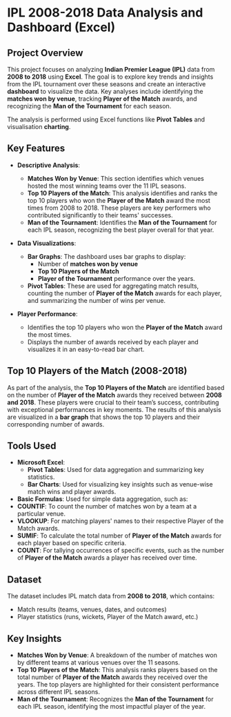 # IPL 2008-2018 Data Analysis and Dashboard (Excel)

## Project Overview

This project focuses on analyzing **Indian Premier League (IPL)** data from **2008 to 2018** using **Excel**. The goal is to explore key trends and insights from the IPL tournament over these seasons and create an interactive **dashboard** to visualize the data. Key analyses include identifying the **matches won by venue**, tracking **Player of the Match** awards, and recognizing the **Man of the Tournament** for each season. 

The analysis is performed using Excel functions like **Pivot Tables** and visualisation **charting**.

## Key Features

- **Descriptive Analysis**:
  - **Matches Won by Venue**: This section identifies which venues hosted the most winning teams over the 11 IPL seasons.
  - **Top 10 Players of the Match**: This analysis identifies and ranks the top 10 players who won the **Player of the Match** award the most times from 2008 to 2018. These players are key performers who contributed significantly to their teams' successes.
  - **Man of the Tournament**: Identifies the **Man of the Tournament** for each IPL season, recognizing the best player overall for that year.

- **Data Visualizations**:
  - **Bar Graphs**: The dashboard uses bar graphs to display:
    - Number of **matches won by venue**
    - **Top 10 Players of the Match**
    - **Player of the Tournament** performance over the years.
  - **Pivot Tables**: These are used for aggregating match results, counting the number of **Player of the Match** awards for each player, and summarizing the number of wins per venue.

- **Player Performance**:
  - Identifies the top 10 players who won the **Player of the Match** award the most times.
  - Displays the number of awards received by each player and visualizes it in an easy-to-read bar chart.

## Top 10 Players of the Match (2008-2018)

As part of the analysis, the **Top 10 Players of the Match** are identified based on the number of **Player of the Match** awards they received between **2008 and 2018**. These players were crucial to their team’s success, contributing with exceptional performances in key moments. The results of this analysis are visualized in a **bar graph** that shows the top 10 players and their corresponding number of awards.

## Tools Used

- **Microsoft Excel**: 
  - **Pivot Tables**: Used for data aggregation and summarizing key statistics.
  - **Bar Charts**: Used for visualizing key insights such as venue-wise match wins and player awards.
 - **Basic Formulas**: Used for simple data aggregation, such as:
  - **COUNTIF**: To count the number of matches won by a team at a particular venue.
  - **VLOOKUP**: For matching players' names to their respective Player of the Match awards.
  - **SUMIF**: To calculate the total number of **Player of the Match** awards for each player based on specific criteria.
  - **COUNT**: For tallying occurrences of specific events, such as the number of **Player of the Match** awards a player has received over time.


## Dataset

The dataset includes IPL match data from **2008 to 2018**, which contains:
- Match results (teams, venues, dates, and outcomes)
- Player statistics (runs, wickets, Player of the Match award, etc.)

## Key Insights

- **Matches Won by Venue**: A breakdown of the number of matches won by different teams at various venues over the 11 seasons.
- **Top 10 Players of the Match**: This analysis ranks players based on the total number of **Player of the Match** awards they received over the years. The top players are highlighted for their consistent performance across different IPL seasons.
- **Man of the Tournament**: Recognizes the **Man of the Tournament** for each IPL season, identifying the most impactful player of the year.
